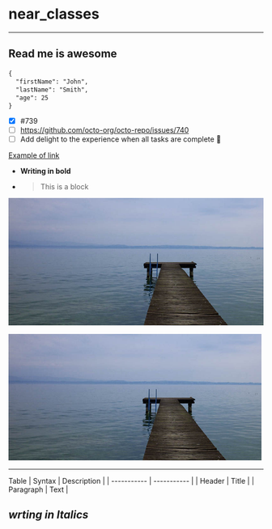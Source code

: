 # near_classes
---

## Read me is awesome


```
{
  "firstName": "John",
  "lastName": "Smith",
  "age": 25
}
```

- [x] #739
- [ ] https://github.com/octo-org/octo-repo/issues/740
- [ ] Add delight to the experience when all tasks are complete :tada:

[Example of link](https://www.example.com)

- **Writing in bold**
* >This is a block

![alt text](./assets/pic2.jpg)

<img width="500px" src="./assets/pic2.jpg">

<hr />

Table
| Syntax      | Description |
| ----------- | ----------- |
| Header      | Title       |
| Paragraph   | Text        |



## *wrting in Italics*